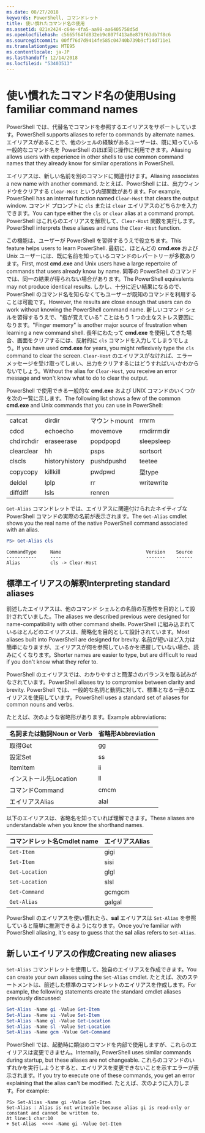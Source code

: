 ```yaml
---
ms.date: 08/27/2018
keywords: PowerShell, コマンドレット
title: 使い慣れたコマンド名の使用
ms.assetid: 021e2424-c64e-4fa5-aa98-aa6405758d5d
ms.openlocfilehash: c5665f64fd832eb9c807f413a8e879f63db7f8c6
ms.sourcegitcommit: 00ff76d7d9414fe585c04740b739b9cf14d711e1
ms.translationtype: MTE95
ms.contentlocale: ja-JP
ms.lasthandoff: 12/14/2018
ms.locfileid: "53403513"
---
```

# <a name="using-familiar-command-names"></a><span data-ttu-id="d81ec-103">使い慣れたコマンド名の使用</span><span class="sxs-lookup"><span data-stu-id="d81ec-103">Using familiar command names</span></span>

<span data-ttu-id="d81ec-104">PowerShell では、代替名でコマンドを参照するエイリアスをサポートしています。</span><span class="sxs-lookup"><span data-stu-id="d81ec-104">PowerShell supports aliases to refer to commands by alternate names.</span></span> <span data-ttu-id="d81ec-105">エイリアスがあることで、他のシェルの経験があるユーザーは、既に知っている一般的なコマンド名を PowerShell のほぼ同じ操作に利用できます。</span><span class="sxs-lookup"><span data-stu-id="d81ec-105">Aliasing allows users with experience in other shells to use common command names that they already know for similar operations in PowerShell.</span></span>

<span data-ttu-id="d81ec-106">エイリアスは、新しい名前を別のコマンドに関連付けます。</span><span class="sxs-lookup"><span data-stu-id="d81ec-106">Aliasing associates a new name with another command.</span></span> <span data-ttu-id="d81ec-107">たとえば、PowerShell には、出力ウィンドウをクリアする `Clear-Host` という内部関数があります。</span><span class="sxs-lookup"><span data-stu-id="d81ec-107">For example, PowerShell has an internal function named `Clear-Host` that clears the output window.</span></span> <span data-ttu-id="d81ec-108">コマンド プロンプトに `cls` または `clear` エイリアスのどちらかを入力できます。</span><span class="sxs-lookup"><span data-stu-id="d81ec-108">You can type either the `cls` or `clear` alias at a command prompt.</span></span> <span data-ttu-id="d81ec-109">PowerShell はこれらのエイリアスを解釈して、`Clear-Host` 関数を実行します。</span><span class="sxs-lookup"><span data-stu-id="d81ec-109">PowerShell interprets these aliases and runs the `Clear-Host` function.</span></span>

<span data-ttu-id="d81ec-110">この機能は、ユーザーが PowerShell を習得するうえで役立ちます。</span><span class="sxs-lookup"><span data-stu-id="d81ec-110">This feature helps users to learn PowerShell.</span></span> <span data-ttu-id="d81ec-111">最初に、ほとんどの **cmd.exe** および Unix ユーザーには、既に名前を知っているコマンドのレパートリーが多数あります。</span><span class="sxs-lookup"><span data-stu-id="d81ec-111">First, most **cmd.exe** and Unix users have a large repertoire of commands that users already know by name.</span></span> <span data-ttu-id="d81ec-112">同等の PowerShell のコマンドでは、同一の結果が得られない場合があります。</span><span class="sxs-lookup"><span data-stu-id="d81ec-112">The PowerShell equivalents may not produce identical results.</span></span> <span data-ttu-id="d81ec-113">しかし、十分に近い結果になるので、PowerShell のコマンド名を知らなくてもユーザーが既知のコマンドを利用することは可能です。</span><span class="sxs-lookup"><span data-stu-id="d81ec-113">However, the results are close enough that users can do work without knowing the PowerShell command name.</span></span> <span data-ttu-id="d81ec-114">新しいコマンド シェルを習得するうえで、"指が覚えている" ことはもう 1 つの主なストレス要因になります。</span><span class="sxs-lookup"><span data-stu-id="d81ec-114">"Finger memory" is another major source of frustration when learning a new command shell.</span></span> <span data-ttu-id="d81ec-115">長年にわたって **cmd.exe** を使用してきた場合、画面をクリアするには、反射的に `cls` コマンドを入力してしまうでしょう。</span><span class="sxs-lookup"><span data-stu-id="d81ec-115">If you have used **cmd.exe** for years, you might reflexively type the `cls` command to clear the screen.</span></span> <span data-ttu-id="d81ec-116">`Clear-Host` のエイリアスがなければ、エラー メッセージを受け取ってしまい、出力をクリアするにはどうすればいいかわからないでしょう。</span><span class="sxs-lookup"><span data-stu-id="d81ec-116">Without the alias for `Clear-Host`, you receive an error message and won't know what to do to clear the output.</span></span>

<span data-ttu-id="d81ec-117">PowerShell で使用できる一般的な **cmd.exe** および UNIX コマンドのいくつかを次の一覧に示します。</span><span class="sxs-lookup"><span data-stu-id="d81ec-117">The following list shows a few of the common **cmd.exe** and Unix commands that you can use in PowerShell:</span></span>

|||||
|-|-|-|-|
|<span data-ttu-id="d81ec-118">cat</span><span class="sxs-lookup"><span data-stu-id="d81ec-118">cat</span></span>|<span data-ttu-id="d81ec-119">dir</span><span class="sxs-lookup"><span data-stu-id="d81ec-119">dir</span></span>|<span data-ttu-id="d81ec-120">マウント</span><span class="sxs-lookup"><span data-stu-id="d81ec-120">mount</span></span>|<span data-ttu-id="d81ec-121">rm</span><span class="sxs-lookup"><span data-stu-id="d81ec-121">rm</span></span>|
|<span data-ttu-id="d81ec-122">cd</span><span class="sxs-lookup"><span data-stu-id="d81ec-122">cd</span></span>|<span data-ttu-id="d81ec-123">echo</span><span class="sxs-lookup"><span data-stu-id="d81ec-123">echo</span></span>|<span data-ttu-id="d81ec-124">move</span><span class="sxs-lookup"><span data-stu-id="d81ec-124">move</span></span>|<span data-ttu-id="d81ec-125">rmdir</span><span class="sxs-lookup"><span data-stu-id="d81ec-125">rmdir</span></span>|
|<span data-ttu-id="d81ec-126">chdir</span><span class="sxs-lookup"><span data-stu-id="d81ec-126">chdir</span></span>|<span data-ttu-id="d81ec-127">erase</span><span class="sxs-lookup"><span data-stu-id="d81ec-127">erase</span></span>|<span data-ttu-id="d81ec-128">popd</span><span class="sxs-lookup"><span data-stu-id="d81ec-128">popd</span></span>|<span data-ttu-id="d81ec-129">sleep</span><span class="sxs-lookup"><span data-stu-id="d81ec-129">sleep</span></span>|
|<span data-ttu-id="d81ec-130">clear</span><span class="sxs-lookup"><span data-stu-id="d81ec-130">clear</span></span>|<span data-ttu-id="d81ec-131">h</span><span class="sxs-lookup"><span data-stu-id="d81ec-131">h</span></span>|<span data-ttu-id="d81ec-132">ps</span><span class="sxs-lookup"><span data-stu-id="d81ec-132">ps</span></span>|<span data-ttu-id="d81ec-133">sort</span><span class="sxs-lookup"><span data-stu-id="d81ec-133">sort</span></span>|
|<span data-ttu-id="d81ec-134">cls</span><span class="sxs-lookup"><span data-stu-id="d81ec-134">cls</span></span>|<span data-ttu-id="d81ec-135">history</span><span class="sxs-lookup"><span data-stu-id="d81ec-135">history</span></span>|<span data-ttu-id="d81ec-136">pushd</span><span class="sxs-lookup"><span data-stu-id="d81ec-136">pushd</span></span>|<span data-ttu-id="d81ec-137">tee</span><span class="sxs-lookup"><span data-stu-id="d81ec-137">tee</span></span>|
|<span data-ttu-id="d81ec-138">copy</span><span class="sxs-lookup"><span data-stu-id="d81ec-138">copy</span></span>|<span data-ttu-id="d81ec-139">kill</span><span class="sxs-lookup"><span data-stu-id="d81ec-139">kill</span></span>|<span data-ttu-id="d81ec-140">pwd</span><span class="sxs-lookup"><span data-stu-id="d81ec-140">pwd</span></span>|<span data-ttu-id="d81ec-141">型</span><span class="sxs-lookup"><span data-stu-id="d81ec-141">type</span></span>|
|<span data-ttu-id="d81ec-142">del</span><span class="sxs-lookup"><span data-stu-id="d81ec-142">del</span></span>|<span data-ttu-id="d81ec-143">lp</span><span class="sxs-lookup"><span data-stu-id="d81ec-143">lp</span></span>|<span data-ttu-id="d81ec-144">r</span><span class="sxs-lookup"><span data-stu-id="d81ec-144">r</span></span>|<span data-ttu-id="d81ec-145">write</span><span class="sxs-lookup"><span data-stu-id="d81ec-145">write</span></span>|
|<span data-ttu-id="d81ec-146">diff</span><span class="sxs-lookup"><span data-stu-id="d81ec-146">diff</span></span>|<span data-ttu-id="d81ec-147">ls</span><span class="sxs-lookup"><span data-stu-id="d81ec-147">ls</span></span>|<span data-ttu-id="d81ec-148">ren</span><span class="sxs-lookup"><span data-stu-id="d81ec-148">ren</span></span>||

<span data-ttu-id="d81ec-149">`Get-Alias` コマンドレットでは、エイリアスに関連付けられたネイティブな PowerShell コマンドの実際の名前が表示されます。</span><span class="sxs-lookup"><span data-stu-id="d81ec-149">The `Get-Alias` cmdlet shows you the real name of the native PowerShell command associated with an alias.</span></span>

```powershell
PS> Get-Alias cls
```

```Output
CommandType     Name                               Version    Source
-----------     ----                               -------    ------
Alias           cls -> Clear-Host
```

## <a name="interpreting-standard-aliases"></a><span data-ttu-id="d81ec-150">標準エイリアスの解釈</span><span class="sxs-lookup"><span data-stu-id="d81ec-150">Interpreting standard aliases</span></span>

<span data-ttu-id="d81ec-151">前述したエイリアスは、他のコマンド シェルとの名前の互換性を目的として設計されていました。</span><span class="sxs-lookup"><span data-stu-id="d81ec-151">The aliases we described previous were designed for name-compatibility with other command shells.</span></span>
<span data-ttu-id="d81ec-152">PowerShell に組み込まれているほとんどのエイリアスは、簡略化を目的として設計されています。</span><span class="sxs-lookup"><span data-stu-id="d81ec-152">Most aliases built into PowerShell are designed for brevity.</span></span> <span data-ttu-id="d81ec-153">名前が短いほど入力は簡単になりますが、エイリアスが何を参照しているかを把握していない場合、読みにくくなります。</span><span class="sxs-lookup"><span data-stu-id="d81ec-153">Shorter names are easier to type, but are difficult to read if you don't know what they refer to.</span></span>

<span data-ttu-id="d81ec-154">PowerShell のエイリアスでは、わかりやすさと簡潔さのバランスを取る試みがなされています。</span><span class="sxs-lookup"><span data-stu-id="d81ec-154">PowerShell aliases try to compromise between clarity and brevity.</span></span> <span data-ttu-id="d81ec-155">PowerShell では、一般的な名詞と動詞に対して、標準となる一連のエイリアスを使用しています。</span><span class="sxs-lookup"><span data-stu-id="d81ec-155">PowerShell uses a standard set of aliases for common nouns and verbs.</span></span>

<span data-ttu-id="d81ec-156">たとえば、次のような省略形があります。</span><span class="sxs-lookup"><span data-stu-id="d81ec-156">Example abbreviations:</span></span>

| <span data-ttu-id="d81ec-157">名詞または動詞</span><span class="sxs-lookup"><span data-stu-id="d81ec-157">Noun or Verb</span></span> | <span data-ttu-id="d81ec-158">省略形</span><span class="sxs-lookup"><span data-stu-id="d81ec-158">Abbreviation</span></span> |
|--------------|--------------|
| <span data-ttu-id="d81ec-159">取得</span><span class="sxs-lookup"><span data-stu-id="d81ec-159">Get</span></span>          | <span data-ttu-id="d81ec-160">g</span><span class="sxs-lookup"><span data-stu-id="d81ec-160">g</span></span>            |
| <span data-ttu-id="d81ec-161">設定</span><span class="sxs-lookup"><span data-stu-id="d81ec-161">Set</span></span>          | <span data-ttu-id="d81ec-162">s</span><span class="sxs-lookup"><span data-stu-id="d81ec-162">s</span></span>            |
| <span data-ttu-id="d81ec-163">Item</span><span class="sxs-lookup"><span data-stu-id="d81ec-163">Item</span></span>         | <span data-ttu-id="d81ec-164">i</span><span class="sxs-lookup"><span data-stu-id="d81ec-164">i</span></span>            |
| <span data-ttu-id="d81ec-165">インストール先</span><span class="sxs-lookup"><span data-stu-id="d81ec-165">Location</span></span>     | <span data-ttu-id="d81ec-166">l</span><span class="sxs-lookup"><span data-stu-id="d81ec-166">l</span></span>            |
| <span data-ttu-id="d81ec-167">コマンド</span><span class="sxs-lookup"><span data-stu-id="d81ec-167">Command</span></span>      | <span data-ttu-id="d81ec-168">cm</span><span class="sxs-lookup"><span data-stu-id="d81ec-168">cm</span></span>           |
| <span data-ttu-id="d81ec-169">エイリアス</span><span class="sxs-lookup"><span data-stu-id="d81ec-169">Alias</span></span>        | <span data-ttu-id="d81ec-170">al</span><span class="sxs-lookup"><span data-stu-id="d81ec-170">al</span></span>           |

<span data-ttu-id="d81ec-171">以下のエイリアスは、省略名を知っていれば理解できます。</span><span class="sxs-lookup"><span data-stu-id="d81ec-171">These aliases are understandable when you know the shorthand names.</span></span>

| <span data-ttu-id="d81ec-172">コマンドレット名</span><span class="sxs-lookup"><span data-stu-id="d81ec-172">Cmdlet name</span></span>    | <span data-ttu-id="d81ec-173">エイリアス</span><span class="sxs-lookup"><span data-stu-id="d81ec-173">Alias</span></span> |
|----------------|-------|
| `Get-Item `    | <span data-ttu-id="d81ec-174">gi</span><span class="sxs-lookup"><span data-stu-id="d81ec-174">gi</span></span>    |
| `Set-Item`     | <span data-ttu-id="d81ec-175">si</span><span class="sxs-lookup"><span data-stu-id="d81ec-175">si</span></span>    |
| `Get-Location` | <span data-ttu-id="d81ec-176">gl</span><span class="sxs-lookup"><span data-stu-id="d81ec-176">gl</span></span>    |
| `Set-Location` | <span data-ttu-id="d81ec-177">sl</span><span class="sxs-lookup"><span data-stu-id="d81ec-177">sl</span></span>    |
| `Get-Command`  | <span data-ttu-id="d81ec-178">gcm</span><span class="sxs-lookup"><span data-stu-id="d81ec-178">gcm</span></span>   |
| `Get-Alias`    | <span data-ttu-id="d81ec-179">gal</span><span class="sxs-lookup"><span data-stu-id="d81ec-179">gal</span></span>   |

<span data-ttu-id="d81ec-180">PowerShell のエイリアスを使い慣れたら、**sal** エイリアスは `Set-Alias` を参照していると簡単に推測できるようになります。</span><span class="sxs-lookup"><span data-stu-id="d81ec-180">Once you're familiar with PowerShell aliasing, it's easy to guess that the **sal** alias refers to `Set-Alias`.</span></span>

## <a name="creating-new-aliases"></a><span data-ttu-id="d81ec-181">新しいエイリアスの作成</span><span class="sxs-lookup"><span data-stu-id="d81ec-181">Creating new aliases</span></span>

<span data-ttu-id="d81ec-182">`Set-Alias` コマンドレットを使用して、独自のエイリアスを作成できます。</span><span class="sxs-lookup"><span data-stu-id="d81ec-182">You can create your own aliases using the `Set-Alias` cmdlet.</span></span> <span data-ttu-id="d81ec-183">たとえば、次のステートメントは、前述した標準のコマンドレットのエイリアスを作成します。</span><span class="sxs-lookup"><span data-stu-id="d81ec-183">For example, the following statements create the standard cmdlet aliases previously discussed:</span></span>

```powershell
Set-Alias -Name gi -Value Get-Item
Set-Alias -Name si -Value Set-Item
Set-Alias -Name gl -Value Get-Location
Set-Alias -Name sl -Value Set-Location
Set-Alias -Name gcm -Value Get-Command
```

<span data-ttu-id="d81ec-184">PowerShell では、起動時に類似のコマンドを内部で使用しますが、これらのエイリアスは変更できません。</span><span class="sxs-lookup"><span data-stu-id="d81ec-184">Internally, PowerShell uses similar commands during startup, but these aliases are not changeable.</span></span>
<span data-ttu-id="d81ec-185">これらのコマンドのいずれかを実行しようとすると、エイリアスを変更できないことを示すエラーが表示されます。</span><span class="sxs-lookup"><span data-stu-id="d81ec-185">If you try to execute one of these commands, you get an error explaining that the alias can't be modified.</span></span> <span data-ttu-id="d81ec-186">たとえば、次のように入力します。</span><span class="sxs-lookup"><span data-stu-id="d81ec-186">For example:</span></span>

```
PS> Set-Alias -Name gi -Value Get-Item
Set-Alias : Alias is not writeable because alias gi is read-only or constant and cannot be written to.
At line:1 char:10
+ Set-Alias  <<<< -Name gi -Value Get-Item
```
